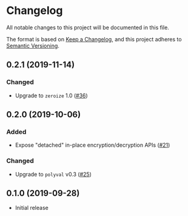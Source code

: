 # Changelog
All notable changes to this project will be documented in this file.

The format is based on [Keep a Changelog](https://keepachangelog.com/en/1.0.0/),
and this project adheres to [Semantic Versioning](https://semver.org/spec/v2.0.0.html).

## 0.2.1 (2019-11-14)
### Changed
- Upgrade to `zeroize` 1.0 ([#36])

[#36]: https://github.com/RustCrypto/AEADs/pull/36

## 0.2.0 (2019-10-06)
### Added
- Expose "detached" in-place encryption/decryption APIs ([#21])

### Changed
- Upgrade to `polyval` v0.3 ([#25])

[#25]: https://github.com/RustCrypto/AEADs/pull/25
[#21]: https://github.com/RustCrypto/AEADs/pull/21

## 0.1.0 (2019-09-28)
- Initial release
